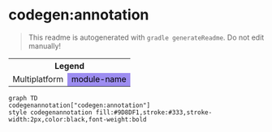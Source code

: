# codegen:annotation
> This readme is autogenerated with `gradle generateReadme`. Do not edit manually!
<table>
<tr><th colspan='2'>Legend</th></tr>
<tr><td style='text-align:center;'>Multiplatform</td><td style='text-align:center; background-color:#9D8DF1; color:black'>module-name</td></tr>
</table>

```mermaid
graph TD
codegenannotation["codegen:annotation"]
style codegenannotation fill:#9D8DF1,stroke:#333,stroke-width:2px,color:black,font-weight:bold
```
